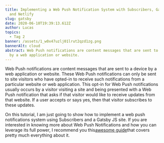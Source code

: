 ```yaml
---
title: Implementing a Web Push Notification System with Subscribers, Gatsby JS
  and Netlify
slug: gatsby
date: 2020-06-10T19:39:13.612Z
author: Lucas
topics:
  - Tag 2
banner: /assets/1_w0x47uzlj01lrut2qzd1zg.png
bannerAlt: cloud
abstract: Web Push notifications are content messages that are sent to a device
  by a web application or website.
---
```


Web Push notifications are content messages that are sent to a device by a web application or website. These Web Push notifications can only be sent to site visitors who have opted-in to receive such notifications from a particular website or web application. This opt-in for Web Push notifications usually occurs by a visitor visiting a site and being presented with a Web Push notification that asks if that visitor would like to receive updates from that website. If a user accepts or says yes, then that visitor subscribes to these updates.

On this tutorial, I am just going to show how to implement a web push notifications system using Subscribers and a Gatsby JS site. If you are interested in knowing more about Web Push Notifications and how you can leverage its full power, I recommend you this[awesome guide](https://blog.subscribers.com/web-push-notifications-the-ultimate-guide?utm_source=juvasoft.com&utm_campaign=implementing+push+notifications+using+subscribers+and+gatsbyjs)that covers pretty much everything about it.
